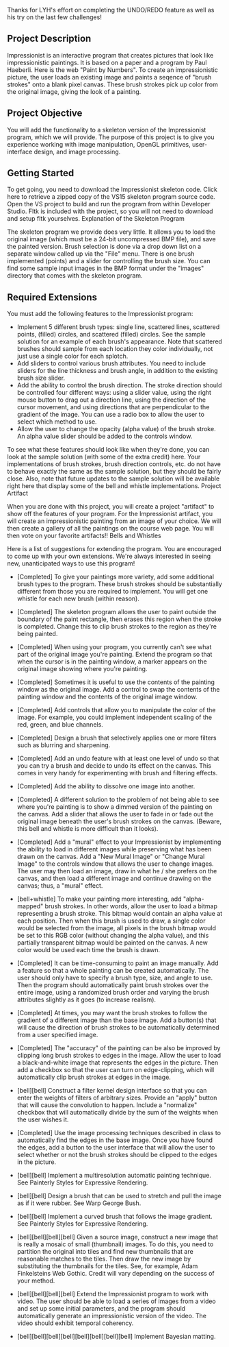 Thanks for LYH's effort on completing the UNDO/REDO feature as well as his try on the last few challenges!

## Project Description

Impressionist is an interactive program that creates pictures that look like impressionistic paintings. It is based on a paper and a program by Paul Haeberli. Here is the web "Paint by Numbers".
To create an impressionistic picture, the user loads an existing image and paints a seqence of "brush strokes" onto a blank pixel canvas. These brush strokes pick up color from the original image, giving the look of a painting. 
 

## Project Objective

You will add the functionality to a skeleton version of the Impressionist program, which we will provide. The purpose of this project is to give you experience working with image manipulation, OpenGL primitives, user-interface design, and image processing. 
  
 
## Getting Started

To get going, you need to download the Impressionist skeleton code. Click here to retrieve a zipped copy of the VS15 skeleton program source code. Open the VS project to build and run the program from within Developer Studio.  Fltk is included with the project, so you will not need to download and setup fltk yourselves. 
Explanation of the Skeleton Program

The skeleton program we provide does very little. It allows you to load the original image (which must be a 24-bit uncompressed BMP file), and save the painted version. Brush selection is done via a drop down list on a separate window called up via the "File" menu. There is one brush implemented (points) and a slider for controlling the brush size.
 You can find some sample input images in the BMP format under the "images" directory that comes with the skeleton program.

## Required Extensions

You must add the following features to the Impressionist program:
* Implement 5 different brush types: single line, scattered lines, scattered points, (filled) circles, and scattered (filled) circles. See the sample solution for an example of each brush's appearance. Note that scattered brushes should sample from each location they color individually, not just use a single color for each splotch.
* Add sliders to control various brush attributes. You need to include sliders for the line thickness and brush angle, in addition to the existing brush size slider.
* Add the ability to control the brush direction. The stroke direction should be controlled four different ways: using a slider value, using the right mouse button to drag out a direction line, using the direction of the cursor movement, and using directions that are perpendicular to the gradient of the image. You can use a radio box to allow the user to select which method to use.
* Allow the user to change the opacity (alpha value) of the brush stroke. An alpha value slider should be added to the controls window.

To see what these features should look like when they're done, you can look at the sample solution (with some of the extra credit) here. Your implementations of brush strokes, brush direction controls, etc. do not have to behave exactly the same as the sample solution, but they should be fairly close. Also, note that future updates to the sample solution will be available right here that display some of the bell and whistle implementations.
Project Artifact

When you are done with this project, you will create a project "artifact" to show off the features of your program. For the Impressionist artifact, you will create an impressionistic painting from an image of your choice. We will then create a gallery of all the paintings on the course web page. You will then vote on your favorite artifacts!!
Bells and Whistles

Here is a list of suggestions for extending the program. You are encouraged to come up with your own extensions. We're always interested in seeing new, unanticipated ways to use this program! 
  
 
* [Completed] To give your paintings more variety, add some additional brush types to the program. These brush strokes should be substantially different from those you are required to implement. You will get one whistle for each new brush (within reason).

* [Completed] The skeleton program allows the user to paint outside the boundary of the paint rectangle, then erases this region when the stroke is completed. Change this to clip brush strokes to the region as they're being painted.

* [Completed] When using your program, you currently can't see what part of the original image you're painting. Extend the program so that when the cursor is in the painting window, a marker appears on the original image showing where you're painting.

* [Completed] Sometimes it is useful to use the contents of the painting window as the original image. Add a control to swap the contents of the painting window and the contents of the original image window.

* [Completed] Add controls that allow you to manipulate the color of the image. For example, you could implement independent scaling of the red, green, and blue channels.

* [Completed] Design a brush that selectively applies one or more filters such as blurring and sharpening.

* [Completed] Add an undo feature with at least one level of undo so that you can try a brush and decide to undo its effect on the canvas. This comes in very handy for experimenting with brush and filtering effects.

* [Completed] Add the ability to dissolve one image into another.

* [Completed] A different solution to the problem of not being able to see where you're painting is to show a dimmed version of the painting on the canvas. Add a slider that allows the user to fade in or fade out the original image beneath the user's brush strokes on the canvas. (Beware, this bell and whistle is more difficult than it looks).

* [Completed] Add a "mural" effect to your Impressionist by implementing the ability to load in different images while preserving what has been drawn on the canvas. Add a "New Mural Image" or "Change Mural Image" to the controls window that allows the user to change images. The user may then load an image, draw in what he / she prefers on the canvas, and then load a different image and continue drawing on the canvas; thus, a "mural" effect.

* [bell+whistle] To make your painting more interesting, add "alpha-mapped" brush strokes. In other words, allow the user to load a bitmap representing a brush stroke. This bitmap would contain an alpha value at each position. Then when this brush is used to draw, a single color would be selected from the image, all pixels in the brush bitmap would be set to this RGB color (without changing the alpha value), and this partially transparent bitmap would be painted on the canvas. A new color would be used each time the brush is drawn.

* [Completed] It can be time-consuming to paint an image manually. Add a feature so that a whole painting can be created automatically. The user should only have to specify a brush type, size, and angle to use. Then the program should automatically paint brush strokes over the entire image, using a randomized brush order and varying the brush attributes slightly as it goes (to increase realism).

* [Completed] At times, you may want the brush strokes to follow the gradient of a different image than the base image. Add a button(s) that will cause the direction of brush strokes to be automatically determined from a user specified image.

* [Completed] The "accuracy" of the painting can be also be improved by clipping long brush strokes to edges in the image. Allow the user to load a black-and-white image that represents the edges in the picture. Then add a checkbox so that the user can turn on edge-clipping, which will automatically clip brush strokes at edges in the image.

* [bell][bell] Construct a filter kernel design interface so that you can enter the weights of filters of arbitrary sizes. Provide an "apply" button that will cause the convolution to happen. Include a "normalize" checkbox that will automatically divide by the sum of the weights when the user wishes it.

* [Completed] Use the image processing techniques described in class to automatically find the edges in the base image. Once you have found the edges, add a button to the user interface that will allow the user to select whether or not the brush strokes should be clipped to the edges in the picture.

* [bell][bell] Implement a multiresolution automatic painting technique. See Painterly Styles for Expressive Rendering.

* [bell][bell] Design a brush that can be used to stretch and pull the image as if it were rubber. See Warp George Bush.

* [bell][bell] Implement a curved brush that follows the image gradient. See Painterly Styles for Expressive Rendering.

* [bell][bell][bell][bell] Given a source image, construct a new image that is really a mosaic of small (thumbnail) images. To do this, you need to partition the original into tiles and find new thumbnails that are reasonable matches to the tiles. Then draw the new image by substituting the thumbnails for the tiles. See, for example, Adam Finkelsteins Web Gothic. Credit will vary depending on the success of your method.

* [bell][bell][bell][bell] Extend the Impressionist program to work with video. The user should be able to load a series of images from a video and set up some initial parameters, and the program should automatically generate an impressionistic version of the video. The video should exhibit temporal coherency. 
 
* [bell][bell][bell][bell][bell][bell][bell][bell] Implement Bayesian matting.

